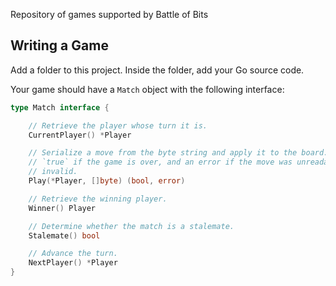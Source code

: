 Repository of games supported by Battle of Bits

## Writing a Game

Add a folder to this project. Inside the folder, add your Go source code.

Your game should have a `Match` object with the following interface:

```go
type Match interface {

	// Retrieve the player whose turn it is.
	CurrentPlayer() *Player

	// Serialize a move from the byte string and apply it to the board. Returns
	// `true` if the game is over, and an error if the move was unreadable or
	// invalid.
	Play(*Player, []byte) (bool, error)

	// Retrieve the winning player.
	Winner() Player

	// Determine whether the match is a stalemate.
	Stalemate() bool

	// Advance the turn.
	NextPlayer() *Player
}
```
